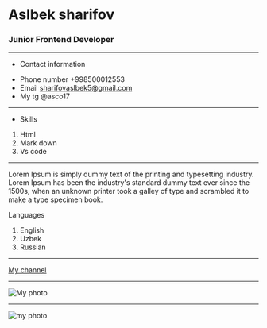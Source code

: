 # Aslbek sharifov

### Junior Frontend Developer
*******
* Contact information
+ Phone number +998500012553
+ Email sharifovaslbek5@gmail.com
+ My tg @asco17
********
* Skills
1. Html
2. Mark down
3. Vs code
*******
Lorem Ipsum is simply dummy text of the printing and typesetting industry. Lorem Ipsum has been the industry's standard dummy text ever since the 1500s, when an unknown printer took a galley of type and scrambled it to make a type specimen book.


Languages
1. English
2. Uzbek
3. Russian
******
[My channel][def]

[def]: https://youtube.com/shorts/JXD9c3DZw8o?si=LMmBGR1M-e2H7WPk
*********
![My photo][def2]

[def2]: https://upload.wikimedia.org/wikipedia/commons/thumb/3/37/Markdown-mark-solid.svg/200px-Markdown-mark-solid.svg.png
*********
![my photo][def3]

[def3]: https://images.app.goo.gl/9czfaiAPQkHJjnoS6